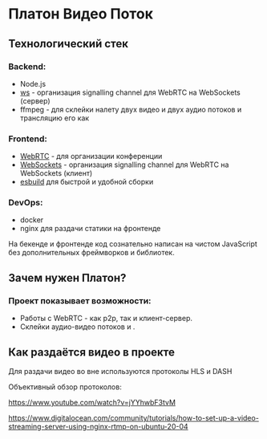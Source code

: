 # Платон Видео Поток

## Технологический стек

### Backend:
- Node.js
- [ws](https://www.npmjs.com/package/ws) - организация signalling channel для WebRTC на WebSockets (сервер)
- ffmpeg - для склейки налету двух видео и двух аудио потоков и трансляцию его как 

### Frontend:
- [WebRTC](https://webrtc.org/) - для организации конференции
- [WebSockets](https://developer.mozilla.org/en-US/docs/Web/API/WebSockets_API) - организация signalling channel для WebRTC на WebSockets (клиент)
- [esbuild]() для быстрой и удобной сборки

### DevOps:
- docker
- nginx для раздачи статики на фронтенде

На бекенде и фронтенде код сознательно написан на чистом JavaScript без дополнительных фреймворков и библиотек.

## Зачем нужен Платон?

### Проект показывает возможности:

- Работы с WebRTC - как p2p, так и клиент-сервер.
- Склейки аудио-видео потоков и .

## Как раздаётся видео в проекте

Для раздачи видео во вне используются протоколы HLS и DASH

Объективный обзор протоколов:

https://www.youtube.com/watch?v=jYYhwbF3tvM

https://www.digitalocean.com/community/tutorials/how-to-set-up-a-video-streaming-server-using-nginx-rtmp-on-ubuntu-20-04
